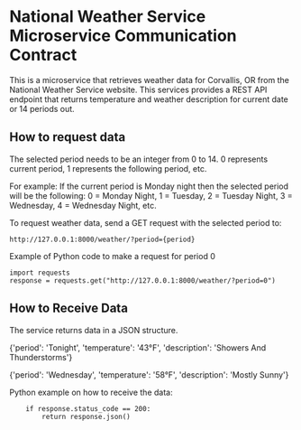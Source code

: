 # National Weather Service Microservice Communication Contract
This is a microservice that retrieves weather data for Corvallis, OR from the National Weather Service website. This services provides a REST API endpoint that returns temperature and weather description for current date or 14 periods out. 

## How to request data
The selected period needs to be an integer from 0 to 14. 0 represents current period, 1 represents the following period, etc. 

For example: 
If the current period is Monday night then the selected period will be the following: 0 = Monday Night, 1 = Tuesday, 2 = Tuesday Night, 3 = Wednesday, 4 = Wednesday Night, etc.

To request weather data, send a GET request with the selected period to: 
```
http://127.0.0.1:8000/weather/?period={period}
```

Example of Python code to make a request for period 0

```
import requests
response = requests.get("http://127.0.0.1:8000/weather/?period=0")
```

## How to Receive Data
The service returns data in a JSON structure. 

{'period': 'Tonight', 'temperature': '43°F', 'description': 'Showers And Thunderstorms'}

{'period': 'Wednesday', 'temperature': '58°F', 'description': 'Mostly Sunny'}

Python example on how to receive the data: 
```
    if response.status_code == 200:
        return response.json()
```
